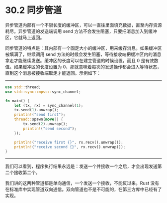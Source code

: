 # 30.2 同步管道

异步管道内部有一个不限长度的缓冲区，可以一直往里面填充数据，直至内存资源耗尽。异步管道的发送端调用 send 方法不会发生阻塞，只要把消息加入到缓冲区，它就马上返回。

同步管道的特点是：其内部有一个固定大小的缓冲区，用来缓存消息。如果缓冲区被填满了，继续调用 send 方法的时候会发生阻塞，等待接收端把缓冲区内的消息拿走才能继续发送。缓冲区的长度可以在建立管道的时候设置，而且 0 是有效数值。如果缓冲区的长度设置为 0，那就意味着每次的发送操作都会进入等待状态，直到这个消息被接收端取走才能返回。示例如下：

---

```rust
use std::thread;
use std::sync::mpsc::sync_channel;

fn main() {
    let (tx, rx) = sync_channel(1);
    tx.send(1).unwrap();
    println!("send first");
    thread::spawn(move|| {
        tx.send(2).unwrap();
        println!("send second");
    });

    println!("receive first {}", rx.recv().unwrap());
    println!("receive second {}", rx.recv().unwrap());
}
```

---

我们可以看到，程序执行结果永远是：发送一个并接收一个之后，才会出现发送第二个接收第二个。

我们讲的这两种管道都是单向通信，一个发送一个接收，不能反过来。Rust 没有在标准库中实现管道双向通信。双向管道也不是不可能的，在第三方库中已经有了实现。
